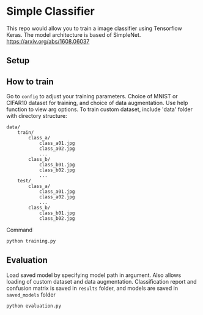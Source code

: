 # Simple Classifier
This repo would allow you to train a image classifier using Tensorflow Keras. The model architecture is based of SimpleNet. https://arxiv.org/abs/1608.06037

## Setup

## How to train
Go to `config` to adjust your training parameters. Choice of MNIST or CIFAR10 dataset for training, and choice of data augmentation. Use help function to view arg options. To train custom dataset, include 'data' folder with directory structure:
```
data/
	train/
		class_a/
			class_a01.jpg
			class_a02.jpg
			...
		class_b/
			class_b01.jpg
			class_b02.jpg
			...
	test/
		class_a/
			class_a01.jpg
			class_a02.jpg
			...
		class_b/
			class_b01.jpg
			class_b02.jpg
```
Command
```bash
python training.py
```

## Evaluation
Load saved model by specifying model path in argument. Also allows loading of custom dataset and data augmentation. Classification report and confusion matrix is saved in `results` folder, and models are saved in `saved_models` folder
```bash
python evaluation.py
```

